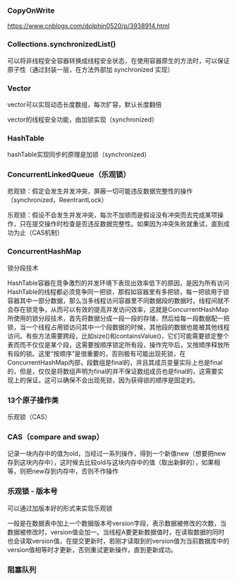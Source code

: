 ### CopyOnWrite 

https://www.cnblogs.com/dolphin0520/p/3938914.html

###  Collections.synchronizedList()
可以将非线程安全容器转换成线程安全状态，在使用容器原生的方法时，可以保证原子性（通过封装一层，在方法外部加 synchronized 实现）

### Vector 

vector可以实现动态长度数组，每次扩容，默认长度翻倍

vector的线程安全功能，由加锁实现（synchronized）

### HashTable

hashTable实现同步的原理是加锁（synchronized）

### ConcurrentLinkedQueue（乐观锁）

悲观锁：假定会发生并发冲突，屏蔽一切可能违反数据完整性的操作（synchronized，ReentrantLock）

乐观锁：假设不会发生并发冲突，每次不加锁而是假设没有冲突而去完成某项操作，只在提交操作时检查是否违反数据完整性。如果因为冲突失败就重试，直到成功为止（CAS机制）

### ConcurrentHashMap

锁分段技术

HashTable容器在竞争激烈的并发环境下表现出效率低下的原因，是因为所有访问HashTable的线程都必须竞争同一把锁，那假如容器里有多把锁，每一把锁用于锁容器其中一部分数据，那么当多线程访问容器里不同数据段的数据时，线程间就不会存在锁竞争，从而可以有效的提高并发访问效率，这就是ConcurrentHashMap所使用的锁分段技术，首先将数据分成一段一段的存储，然后给每一段数据配一把锁，当一个线程占用锁访问其中一个段数据的时候，其他段的数据也能被其他线程访问。有些方法需要跨段，比如size()和containsValue()，它们可能需要锁定整个表而而不仅仅是某个段，这需要按顺序锁定所有段，操作完毕后，又按顺序释放所有段的锁。这里“按顺序”是很重要的，否则极有可能出现死锁，在ConcurrentHashMap内部，段数组是final的，并且其成员变量实际上也是final的，但是，仅仅是将数组声明为final的并不保证数组成员也是final的，这需要实现上的保证。这可以确保不会出现死锁，因为获得锁的顺序是固定的。

### 13个原子操作类

乐观锁（CAS）

### CAS（compare and swap）

记录一块内存中的值为old，当经过一系列操作，得到一个新值new（想要把new存到这块内存中），这时候去比较old与这块内存中的值（取出新鲜的），如果相等，则把new存到内存中，否则不作操作

### 乐观锁 - 版本号

可以通过加版本好的形式来实现乐观锁

一般是在数据表中加上一个数据版本号version字段，表示数据被修改的次数，当数据被修改时，version值会加一。当线程A要更新数据值时，在读取数据的同时也会读取version值，在提交更新时，若刚才读取到的version值为当前数据库中的version值相等时才更新，否则重试更新操作，直到更新成功。

### 阻塞队列

